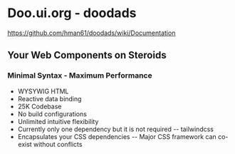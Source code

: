 # Doo.ui.org - doodads 
https://github.com/hman61/doodads/wiki/Documentation

## Your Web Components on Steroids 
### Minimal Syntax - Maximum Performance
- WYSYWIG HTML
- Reactive data binding
- 25K Codebase
- No build configurations
- Unlimited intuitive flexibility
- Currently only one dependency but it is not required
-- tailwindcss
- Encapsulates your CSS dependencies
-- Major CSS framework can co-exist without conflicts
